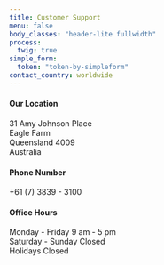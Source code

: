 ```yaml
---
title: Customer Support
menu: false
body_classes: "header-lite fullwidth"
process:
  twig: true
simple_form:
  token: "token-by-simpleform"
contact_country: worldwide
---
```


#### Our Location

31 Amy Johnson Place<br/>
Eagle Farm<br/>
Queensland 4009<br/>
Australia

#### Phone Number
+61 (7) 3839 - 3100

#### Office Hours
Monday - Friday			9 am - 5 pm <br />
Saturday - Sunday			Closed <br />
Holidays					Closed <br />
